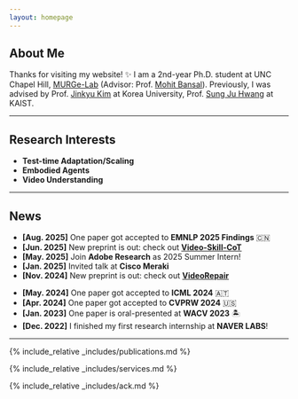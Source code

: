 ```yaml
---
layout: homepage
---
```

## About Me

Thanks for visiting my website! ✨
I am a 2nd-year Ph.D. student at UNC Chapel Hill, [MURGe-Lab](https://murgelab.cs.unc.edu/) (Advisor: Prof. [Mohit Bansal](https://www.cs.unc.edu/~mbansal/)).
Previously, I was advised by Prof. [Jinkyu Kim](https://visionai.korea.ac.kr/) at Korea University, Prof. [Sung Ju Hwang](http://www.sungjuhwang.com/) at KAIST. 

---

## Research Interests

- <b>Test-time Adaptation/Scaling</b>
- <b>Embodied Agents</b>
- <b>Video Understanding</b>

---

## News
- **[Aug. 2025]** One paper got accepted to <b>EMNLP 2025 Findings</b> 🇨🇳 
- **[Jun. 2025]** New preprint is out: check out <b>[Video-Skill-CoT](https://video-skill-cot.github.io/)</b> 
- **[May. 2025]** Join <b>Adobe Research</b> as 2025 Summer Intern! 
- **[Jan. 2025]** Invited talk at <b>Cisco Meraki</b>
- **[Nov. 2024]** New preprint is out: check out <b>[VideoRepair](https://video-repair.github.io/)</b> 
<!-- - **[Aug. 2024]** Started PhD journey at the UNC Chapel Hill <b>MURGe-Lab</b> 🎓 -->
- **[May. 2024]** One paper got accepted to <b>ICML 2024</b> 🇦🇹
- **[Apr. 2024]** One paper got accepted to <b>CVPRW 2024</b> 🇺🇸
- **[Jan. 2023]** One paper is oral-presented at <b>WACV 2023</b> 🏝️
- **[Dec. 2022]** I finished my first research internship at <b>NAVER LABS</b>! 

---

{% include_relative _includes/publications.md %}

{% include_relative _includes/services.md %}

{% include_relative _includes/ack.md %}


